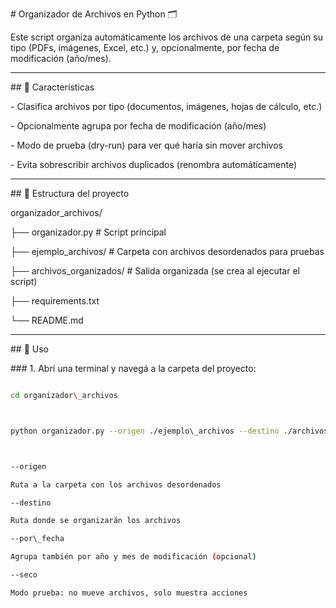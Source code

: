 \# Organizador de Archivos en Python 🗂️



Este script organiza automáticamente los archivos de una carpeta según su tipo (PDFs, imágenes, Excel, etc.) y, opcionalmente, por fecha de modificación (año/mes).



---



\## 📌 Características



\- Clasifica archivos por tipo (documentos, imágenes, hojas de cálculo, etc.)

\- Opcionalmente agrupa por fecha de modificación (año/mes)

\- Modo de prueba (dry-run) para ver qué haría sin mover archivos

\- Evita sobrescribir archivos duplicados (renombra automáticamente)



---



\## 📁 Estructura del proyecto



organizador\_archivos/

├── organizador.py # Script principal

├── ejemplo\_archivos/ # Carpeta con archivos desordenados para pruebas

├── archivos\_organizados/ # Salida organizada (se crea al ejecutar el script)

├── requirements.txt

└── README.md





---



\## 🚀 Uso



\### 1. Abrí una terminal y navegá a la carpeta del proyecto:



```bash

cd organizador\_archivos



python organizador.py --origen ./ejemplo\_archivos --destino ./archivos\_organizados --por\_fecha --seco



--origen

Ruta a la carpeta con los archivos desordenados

--destino

Ruta donde se organizarán los archivos

--por\_fecha

Agrupa también por año y mes de modificación (opcional)

--seco

Modo prueba: no mueve archivos, solo muestra acciones

